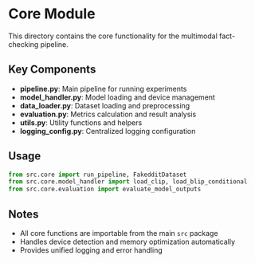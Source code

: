 # Core Module

This directory contains the core functionality for the multimodal fact-checking pipeline.

## Key Components

- **pipeline.py**: Main pipeline for running experiments
- **model_handler.py**: Model loading and device management
- **data_loader.py**: Dataset loading and preprocessing
- **evaluation.py**: Metrics calculation and result analysis
- **utils.py**: Utility functions and helpers
- **logging_config.py**: Centralized logging configuration

## Usage

```python
from src.core import run_pipeline, FakedditDataset
from src.core.model_handler import load_clip, load_blip_conditional
from src.core.evaluation import evaluate_model_outputs
```

## Notes
- All core functions are importable from the main `src` package
- Handles device detection and memory optimization automatically
- Provides unified logging and error handling 